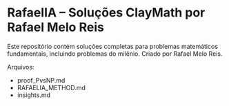 # RafaelIA – Soluções ClayMath por Rafael Melo Reis
Este repositório contém soluções completas para problemas matemáticos fundamentais, incluindo problemas do milênio. Criado por Rafael Melo Reis.

Arquivos:
- proof_PvsNP.md
- RAFAELIA_METHOD.md
- insights.md
